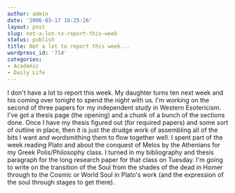 ```yaml
---
author: admin
date: '2006-03-17 16:25:26'
layout: post
slug: not-a-lot-to-report-this-week
status: publish
title: Not a lot to report this week...
wordpress_id: '714'
categories:
- Academic
- Daily Life
---
```


I don't have a lot to report this week. My daughter turns ten next week
and his coming over tonight to spend the night with us. I'm working on
the second of three papers for my independent study in Western
Esotericism. I've got a thesis page (the opening) and a chunk of a bunch
of the sections done. Once I have my thesis figured out (for required
papers) and some sort of outline in place, then it is just the drudge
work of assembling all of the bits I want and wordsmithing them to flow
together well. I spent part of the week reading Plato and about the
conquest of Melos by the Athenians for my Greek Polis/Philosophy class.
I turned in my bibliography and thesis paragraph for the long research
paper for that class on Tuesday. I'm going to write on the transition of
the Soul from the shades of the dead in Homer through to the Cosmic or
World Soul in Plato's work (and the expression of the soul through
stages to get there).
